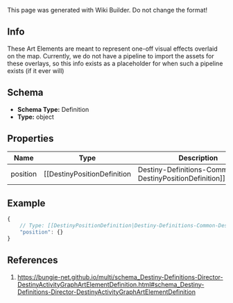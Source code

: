 <span class="wiki-builder">This page was generated with Wiki Builder. Do not change the format!</span>

## Info
These Art Elements are meant to represent one-off visual effects overlaid on the map. Currently, we do not have a pipeline to import the assets for these overlays, so this info exists as a placeholder for when such a pipeline exists (if it ever will)

## Schema
* **Schema Type:** Definition
* **Type:** object

## Properties
Name | Type | Description
---- | ---- | -----------
position | [[DestinyPositionDefinition|Destiny-Definitions-Common-DestinyPositionDefinition]]:Definition | The position on the map of the art element.

## Example
```javascript
{
    // Type: [[DestinyPositionDefinition|Destiny-Definitions-Common-DestinyPositionDefinition]]:Definition
    "position": {}
}

```

## References
1. https://bungie-net.github.io/multi/schema_Destiny-Definitions-Director-DestinyActivityGraphArtElementDefinition.html#schema_Destiny-Definitions-Director-DestinyActivityGraphArtElementDefinition
